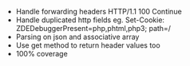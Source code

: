 - Handle forwarding headers HTTP/1.1 100 Continue
- Handle duplicated http fields eg. Set-Cookie: ZDEDebuggerPresent=php,phtml,php3; path=/
- Parsing on json and associative array
- Use get method to return header values too
- 100% coverage